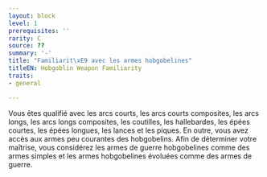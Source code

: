 ```yaml
---
layout: block
level: 1
prerequisites: ''
rarity: C
source: ??
summary: '-'
title: "Familiarit\xE9 avec les armes hobgobelines"
titleEN: Hobgoblin Weapon Familiarity
traits:
- general

---
```


<p><span id="ctl00_MainContent_DetailedOutput">Vous êtes qualifié avec les arcs courts, les arcs courts composites, les arcs longs, les arcs longs composites,  les coutilles, les hallebardes, les épées courtes, les épées longues, les lances et les piques. En outre, vous avez accès aux armes peu courantes des hobgobelins. Afin de déterminer votre maîtrise, vous considérez les armes de guerre hobgobelines comme des armes simples et les armes hobgobelines évoluées comme des armes de guerre.&nbsp;</span></p>